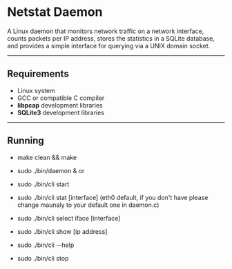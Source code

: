 # Netstat Daemon

A Linux daemon that monitors network traffic on a network interface, counts packets per IP address, stores the statistics in a SQLite database, and provides a simple interface for querying via a UNIX domain socket.

---

## Requirements

- Linux system
- GCC or compatible C compiler
- **libpcap** development libraries
- **SQLite3** development libraries

---

## Running 
- make clean && make
- sudo ./bin/daemon &
  or
- sudo ./bin/cli start

- sudo ./bin/cli stat [interface] (eth0 default, if you don't have  please change maunaly to your default one in daemon.c)
- sudo ./bin/cli select iface [interface]
- sudo ./bin/cli show [ip address]
- sudo ./bin/cli --help
- sudo ./bin/cli stop
